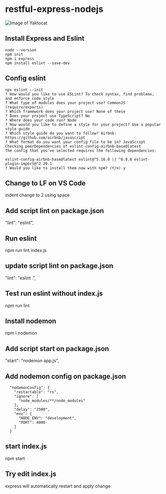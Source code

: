 # restful-express-nodejs

![Image of Yaktocat](https://octodex.github.com/images/yaktocat.png)

## Install Express and Eslint

```console
node --version
npm init
npm i express
npm install eslint --save-dev
```

## Config eslint

```console
npx eslint --init
? How would you like to use ESLint? To check syntax, find problems, and enforce code style
? What type of modules does your project use? CommonJS (require/exports)
? Which framework does your project use? None of these
? Does your project use TypeScript? No
? Where does your code run? Node
? How would you like to define a style for your project? Use a popular style guide
? Which style guide do you want to follow? Airbnb: https://github.com/airbnb/javascript
? What format do you want your config file to be in? JavaScript
Checking peerDependencies of eslint-config-airbnb-base@latest
The config that you've selected requires the following dependencies:

eslint-config-airbnb-base@latest eslint@^5.16.0 || ^6.8.0 eslint-plugin-import@^2.20.1
? Would you like to install them now with npm? (Y/n) y
```

## Change to LF on VS Code

indent change to 2 using space

## Add script lint on package.json

"lint": "eslint",

## Run eslint

npm run lint index.js

## update script lint on package.json

"lint": "eslint .",

## Test run eslint without index.js

npm run lint

## Install nodemon

npm i nodemon

## Add script start on package.json

"start": "nodemon app.js",

## Add nodemon config on package.json

```properties
  "nodemonConfig": {
    "restartable": "rs",
    "ignore": [
      "node_modules/**/node_modules"
    ],
    "delay": "2500",
    "env": {
      "NODE_ENV": "development",
      "PORT": 4000
    }
  }

```

## start index.js

npm start

## Try edit index.js

express will automatically restart and apply change
